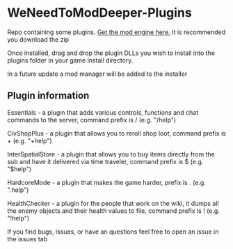 # WeNeedToModDeeper-Plugins
Repo containing some plugins. [Get the mod engine here.](https://github.com/NateKomodo/WeNeedToModDeeper-installer/releases/latest) It is recommended you download the zip

Once installed, drag and drop the plugin DLLs you wish to install into the plugins folder in your game install directory.

In a future update a mod manager will be added to the installer

## Plugin information

Essentials - a plugin that adds various controls, functions and chat commands to the server, command prefix is / (e.g. "/help")

CivShopPlus - a plugin that allows you to reroll shop loot, command prefix is + (e.g. "+help")

InterSpatialStore - a plugin that allows you to buy items directly from the sub and have it delivered via time traveler, command prefix is $ (e.g. "$help")

HardcoreMode - a plugin that makes the game harder, prefix is . (e.g. ".help")

HealthChecker - a plugin for the people that work on the wiki, it dumps all the enemy objects and their health values to file, command prefix is ! (e.g. "!help")

If you find bugs, issues, or have an questions feel free to open an issue in the issues tab

